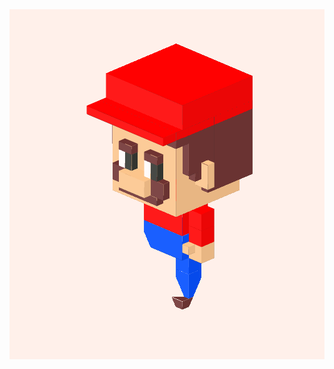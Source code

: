 <div class="example example6" style="--rotate: 0deg;">
  <div class="example__view">
    <div class="mario">
      <!-- body	 -->
      <div class="cube body">
        <div></div>
        <div class="cube">
          <div></div>
        </div>
        <!-- head	 -->
        <div class="cube head">
          <div></div>
          <div class="cube ear-l">
            <div></div>
          </div>
          <div class="cube ear-r">
            <div></div>
          </div>
          <div class="cube eye-l">
            <div></div>
            <div class="cube">
              <div></div>
            </div>
            <div class="cube">
              <div></div>
            </div>
          </div>
          <div class="cube eye-r">
            <div></div>
            <div class="cube">
              <div></div>
            </div>
            <div class="cube">
              <div></div>
            </div>
          </div>
          <div class="cube nose">
            <div></div>
          </div>
          <div class="cube mustache">
            <div></div>
            <div class="cube">
              <div></div>
            </div>
            <div class="cube">
              <div></div>
            </div>
          </div>
          <div class="cube hair">
            <div></div>
            <div class="cube">
              <div></div>
            </div>
            <div class="cube">
              <div></div>
            </div>
            <div class="cube">
              <div></div>
            </div>
          </div>
          <div class="cube hat">
            <div></div>
            <div class="cube">
              <div></div>
            </div>
          </div>
        </div>
        <!-- legs	 -->
        <div class="cube leg-r">
          <div></div>
          <div class="cube knee">
            <div></div>
            <div class="cube foot">
              <div></div>
            </div>
          </div>
        </div>
        <div class="cube leg-l">
          <div></div>
          <div class="cube knee">
            <div></div>
            <div class="cube foot">
              <div></div>
            </div>
          </div>
        </div>
        <!-- arms	 -->
        <div class="cube arm-l">
          <div></div>
          <div class="cube elbow">
            <div></div>
            <div class="cube hand">
              <div></div>
              <div class="cube thumb">
                <div></div>
              </div>
            </div>
          </div>
        </div>
        <div class="cube arm-r">
          <div></div>
          <div class="cube elbow">
            <div></div>
            <div class="cube hand">
              <div></div>
              <div class="cube thumb">
                <div></div>
              </div>
            </div>
          </div>
        </div>
      </div>
      </div>
      <!-- shadow	-->
      <div class="mario__shadow"></div>
    </div>
  </div>
</div>

<style>
  .example6 {
    display: grid;
    grid-template-columns: repeat(auto-fit, minmax(150px, 1fr));
  }
  .example6 .example__view {
    aspect-ratio: 1;
    transform-style: preserve-3d;
    background-color: #fff0ea;
  }
  .example6 .mario, .example6 .mario *, .example6 .mario *::before, .example6 .mario *::after {
    content: '';
    position: absolute;
    transform-style: preserve-3d;
    transform-origin: top left;
  }

  .example6 .mario {
    --red: #FF5E5B;
    --white: #FFFFFF;
    --orange: #ff945b;
    --light: #FFF4CD;
    --shadow: color-mix(in srgb, #c07d9e, #000000 50%);

    font-size: min(1.5vw, 1.5vh);
    top: 50%; left: 50%;

    transform-origin: 3em 2em;
    transform: translate(-2em, 5em) rotateX(65deg) rotateZ(45deg);
  }



  /* basic smart cube */
  .example6 .cube {
    width: var(--x); height: var(--y);
    background-color: color-mix(in srgb, var(--color) 50%, #333333);
  }
  .example6 .cube::before {
    width: 100%; height: var(--z);
    background-color: color-mix(in srgb, var(--color) 70%, #333333);
    transform-origin: top center;
    rotate: x 90deg;
  }
  .example6 .cube::after {
    width: 100%; height: var(--z);
    background-color: color-mix(in srgb, var(--color) 90%, white);
    translate: 0 var(--y);
    transform-origin: top center;
    rotate: x 90deg;
  }
  .example6 .cube > div:nth-child(1) {
    width: 100%; height: 100%;
    background-color: var(--color);
    translate: 0 0 var(--z);
  }
  .example6 .cube > div:nth-child(1)::before {
    width: var(--z); height: 100%;
    background-color: color-mix(in srgb, var(--color) 90%, #333333);
    transform-origin: left center;
    rotate: y 90deg;
  }
  .example6 .cube > div:nth-child(1)::after {
    width: var(--z); height: 100%;
    background-color: color-mix(in srgb, var(--color) 90%, #333333);
    transform-origin: left center;
    rotate: y 90deg;
    translate: var(--x);
  }



  /* HEAD */
  .example6 .head {
    --x: 10em; --y: 10em; --z: 10em;
    --color: #FCC58C;
    translate: -2em -3em 4em;
  }
  .ear-l {
    --x: 2em; --y: 1em; --z: 3em;
    --color: #FCC58C;
    translate: -2em 6em 3em;
  }
  .ear-r {
    --x: 2em; --y: 1em; --z: 3em;
    --color: #FCC58C;
    translate: 10em 6em 3em;
  }
  .eye-l {
    --x: 1em; --y: 1em; --z: 2em;
    --color: #FFFBFB;
    translate: 2em 10em 4em;

    .cube:nth-child(2) {
      --x: 1em; --y: 1em; --z: 2em;
      --color: #333530;
      translate: 1em 0em 0em;
    }
    .cube:nth-child(3) {
      --x: 2em; --y: 1em; --z: 1em;
      --color: #703332;
      translate: 0em 0em 2em;
    }
  }
  .eye-r {
    --x: 1em; --y: 1em; --z: 2em;
    --color: #FFFBFB;
    translate: 6em 10em 4em;

    .cube:nth-child(2) {
      --x: 1em; --y: 1em; --z: 2em;
      --color: #333530;
      translate: 1em 0em 0em;
    }
    .cube:nth-child(3) {
      --x: 2em; --y: 1em; --z: 1em;
      --color: #703332;
      translate: 0em 0em 2em;
    }
  }
  .nose {
    --x: 4em; --y: 2em; --z: 2em;
    --color: #FCC58C;
    translate: 3em 10em 2em;
  }
  .mustache {
    --x: 6em; --y: 1em; --z: 1em;
    --color: #703332;
    translate: 2em 10em 1em;
    
    .cube {
      --x: 2em; --y: 1em; --z: 2em;
      --color: #703332;

      &:nth-child(2) {
        translate: 5em 0em 1em;
      }
      &:nth-child(3) {
        translate: -1em 0em 1em;
      }
    }
  }
  .hair {
    --x: 12em; --y: 7em; --z: 9em;
    --color: #703332;
    translate: -1em -1em 2em;

    .cube {
      --color: #703332;

      &:nth-child(2) {
        --x: 12em; --y: 3em; --z: 7em;
        translate: 0em 6em 2em;
      }
      &:nth-child(3) {
        --x: 12em; --y: 2em; --z: 6em;
        translate: 0em 8em 3em;
      }
      &:nth-child(4) {
        --x: 12em; --y: 2em; --z: 2em;
        translate: 0em 10em 7em;
      }
    }
  }
  .hat {
    --x: 12em; --y: 11em; --z: 4em;
    --color: #FF0101;
    translate: -1em -1em 10em;

    .cube {
      --x: 12em; --y: 4em; --z: 1em;
      --color: #FF0101;
      translate: 0em 10em 0em;
    }
  }

  /* body */
  .example6 .body {
    --x: 6em; --y: 4em; --z: 6em;
    --color: #FF0101;
    translate: 0em 0em 3em;

    & > .cube:nth-child(2) {
      --x: 6em; --y: 4em; --z: 3em;
      --color: #014DFF;
      translate: 0em 0em -3em;
    }
  }

  /* legs */
  .example6 .leg-r {
    --x: 2em; --y: 2em; --z: 3em;
    --color: #014DFF;
    translate: 4em 1em -5em;
    rotate: x 0deg;
    transform-origin: center center 3em;
  }
  .example6 .leg-l {
    --x: 2em; --y: 2em; --z: 3em;
    --color: #014DFF;
    translate: 0em 1em -5em;
    rotate: x 0deg;
    transform-origin: center center 3em;
  }
  .example6 .knee {
    --x: 2em; --y: 2em; --z: 3em;
    --color: #014DFF;
    translate: 0em 0em -3em;
    transform-origin: bottom center 3em;
    rotate: x 0deg;
  }
  .example6 .foot {
    --x: 2em; --y: 3em; --z: 1em;
    --color: #703332;
    translate: 0em 0em -1em;
    transform-origin: top center 1em;
    rotate: x 0deg;
  }

  /* arms */
  .example6 .arm-l {
    --x: 2em; --y: 2em; --z: 2em;
    --color: #FF0101;
    translate: -2em 1em 1em;
    transform-origin: center right 2em;
    rotate: x 0deg;

    .thumb {
      translate: 0em 2em 1em;
    }
  }
  .example6 .arm-r {
    --x: 2em; --y: 2em; --z: 2em;
    --color: #FF0101;
    translate: 6em 1em 1em;
    transform-origin: center left 2em;
    rotate: x 0deg;

    .thumb {
      translate: 0em 2em 1em;
    }
  }
  .example6 .elbow {
    --x: 2em; --y: 2em; --z: 2em;
    --color: #FF0101;
    translate: 0em 0em -2em;
    transform-origin: top center 2em;
    rotate: x 0deg;
  }
  .example6 .hand {
    --x: 2em; --y: 2em; --z: 2em;
    --color: #FCC58C;
    translate: 0em 0em -2em;
    transform-origin: center center 2em;
    rotate: x 0deg;
  }
  .example6 .thumb {
    --x: 1em; --y: 1em; --z: 1em;
    --color: #FCC58C;
    transform-origin: top center .5em;
    rotate: x 0deg;
  }




  /* COLORING */
  /* .example6 .head > div:nth-child(1),
  .example6 .chicken__comb > div:nth-child(1),
  .example6 .chicken__comb::after,
  .example6 .chicken__beak > div:nth-child(1) {
    background-color:  color-mix(in srgb, var(--white), var(--shadow) 0%) !important;
  }
  .example6 .head::after,
  .example6 .body::after,
  .example6 .chicken__beak::after {
    background-color:  color-mix(in srgb, var(--white), var(--shadow) 3%) !important;
  }
  .example6 .chicken__wing::after {
    background-color:  color-mix(in srgb, var(--white), var(--shadow) 5%) !important;
  }
  .example6 .head > div:nth-child(1)::before,
  .example6 .head > div:nth-child(1)::after,
  .example6 .body > div:nth-child(1)::before,
  .example6 .body > div:nth-child(1)::after,
  .example6 .chicken__comb > div:nth-child(1)::before,
  .example6 .chicken__comb > div:nth-child(1)::after,
  .example6 .chicken__beak > div:nth-child(1)::before,
  .example6 .chicken__beak > div:nth-child(1)::after,
  .example6 .chicken__finger::after {
    background-color:  color-mix(in srgb, var(--white), var(--shadow) 7%) !important;
  }
  .example6 .chicken__wing > div:nth-child(1),
  .example6 .chicken__wattle > div:nth-child(1)::before,
  .example6 .chicken__wattle > div:nth-child(1)::after {
    background-color:  color-mix(in srgb, var(--white), var(--shadow) 9%) !important;
  }
  .example6 .body > div:nth-child(1),
  .example6 .chicken__wing > div:nth-child(1)::after,
  .example6 .chicken__wattle::after,
  .example6 .chicken__finger > div:nth-child(1) {
    background-color:  color-mix(in srgb, var(--white), var(--shadow) 18%) !important;
  }
  .example6 .body {
    background-color:  color-mix(in srgb, var(--white), var(--shadow) 28%) !important;
  }
  .example6 .chicken__finger > div:nth-child(1)::before,
  .example6 .chicken__finger > div:nth-child(1)::after,
  .example6 .chicken__foot > div:nth-child(1)::before,
  .example6 .chicken__foot > div:nth-child(1)::after,
  .example6 .chicken__knee::after,
  .example6 .head::before {
    background-color:  color-mix(in srgb, var(--white), var(--shadow) 32%) !important;
  }
  .example6 .chicken__foot > div:nth-child(1) {
    background-color:  color-mix(in srgb, var(--white), var(--shadow) 34%) !important;
  }
  .example6 .chicken__knee > div:nth-child(1)::before,
  .example6 .chicken__knee > div:nth-child(1)::after,
  .example6 .chicken__wing::before,
  .example6 .chicken__beak {
    background-color:  color-mix(in srgb, var(--white), var(--shadow) 42%) !important;
  }
  .example6 .chicken__foot::after,
  .example6 .chicken__wattle,
  .example6 .chicken__knee::before,
  .example6 .body::before {
    background-color:  color-mix(in srgb, var(--white), var(--shadow) 44%) !important;
  }
  .example6 .chicken__foot::before,
  .example6 .chicken__wing {
    background-color:  color-mix(in srgb, var(--white), var(--shadow) 52%) !important;
  } */



  /*  shadows  */
  .example6 .mario__shadow {
    width: 24em; height: 40em;
    transform: translateX(-50%) translateY(-34em) translateZ(-9em);
    filter: blur(2em);
  }
  .example6 .mario__shadow::before {
    width: 100%; height: 100%;
    background: linear-gradient(0deg, color-mix(in srgb, color-mix(in srgb, #c07d9e, var(--shadow) 50%), transparent 75%), transparent);
    clip-path: polygon(12em 39em, 13em 39em, 13em 37em, 17em 37em, 17em 39em, 18em 39em, 21em 36.8em, 21.8em 34.2em, 21.8em 21.9em, 21.8em 21.9em, 22.6em 6.9em, 17.4em 4em, 13.3em 3.9em, 9em 7em, 8.5em 21.9em, 8.2em 34.3em, 9em 36.8em, 11em 39em);
  }
  .example6 .head > div .shadow {
    top: 0em; left: 2em;
    width: 2em; height: 2em;
    background: linear-gradient(0deg, color-mix(in srgb, color-mix(in srgb, #c07d9e, var(--shadow) 50%), transparent 85%), transparent);
  }
  .example6 .head > .shadow {
    top: 7.01em; left: 2em;
    width: 2em; height: 2.9em;
    background: linear-gradient(0deg, color-mix(in srgb, color-mix(in srgb, #c07d9e, var(--shadow) 50%), transparent 85%), transparent);
    rotate: x 90deg;
    translate: 0 0 -0.9em;
  }
</style>